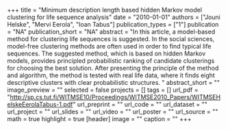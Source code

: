 +++
title = "Minimum description length based hidden Markov model clustering for life sequence analysis"
date = "2010-01-01"
authors = ["Jouni Helske", "Mervi Eerola", "Ioan Tabus"]
publication_types = ["1"]
publication = "NA"
publication_short = "NA"
abstract = "In this article, a model-based method for clustering life sequences is suggested. In the social sciences, model-free clustering methods are often used in order to find typical life sequences. The suggested method, which is based on hidden Markov models, provides principled probabilistic ranking of candidate clusterings for choosing the best solution. After presenting the principle of the method and algorithm, the method is tested with real life data, where it finds eight descriptive clusters with clear probabilistic structures. "
abstract_short = ""
image_preview = ""
selected = false
projects = []
tags = []
url_pdf = "http://sp.cs.tut.fi/WITMSE10/Proceedings/WITMSE2010_Papers/WITMSEHelskeEerolaTabus-1.pdf"
url_preprint = ""
url_code = ""
url_dataset = ""
url_project = ""
url_slides = ""
url_video = ""
url_poster = ""
url_source = ""
math = true
highlight = true
[header]
image = ""
caption = ""
+++
